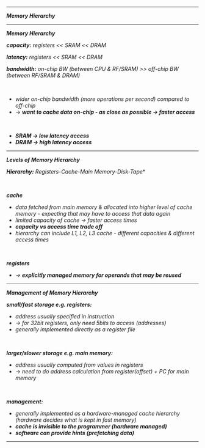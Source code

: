 
- - - 

***Memory Hierarchy***

- - - 

***Memory Hierarchy***

***capacity:*** *registers << SRAM << DRAM*

***latency:*** *registers << SRAM << DRAM*

***bandwidth:*** *on-chip BW (between CPU & RF/SRAM) >> off-chip BW (between RF/SRAM & DRAM)*

<br>

- *wider on-chip bandwidth (more operations per second) compared to off-chip*
- → ***want to cache data on-chip - as close as possible → faster access***

<br>

- ***SRAM → low latency access***
- ***DRAM → high latency access***

- - - 

***Levels of Memory Hierarchy***

***Hierarchy:***
*Registers-Cache-Main Memory-Disk-Tape**

<br>

***cache***
- *data fetched from main memory & allocated into higher level of cache memory - expecting that may have to access that data again*
- *limited capacity of cache → faster access times*
- ***capacity vs access time trade off***
- *hierarchy can include L1, L2, L3 cache - different capacities & different access times*

<br>

***registers***
- *→ **explicitly managed memory for operands that may be reused***

- - - 

***Management of Memory Hierarchy***

***small/fast storage e.g. registers:***
- *address usually specified in instruction*
- *→ for 32bit registers, only need 5bits to access (addresses)*
- *generally implemented directly as a register file*

<br>

***larger/slower storage e.g. main memory:***
- *address usually computed from values in registers*
- → *need to do address calculation from register(offset) + PC for main memory*

<br>

***management:***
- *generally implemented as a hardware-managed cache hierarchy (hardware decides what is kept in fast memory)*
- ***cache is invisible to the programmer (hardware managed)***
- ***software can provide hints (prefetching data)***

- - - 
